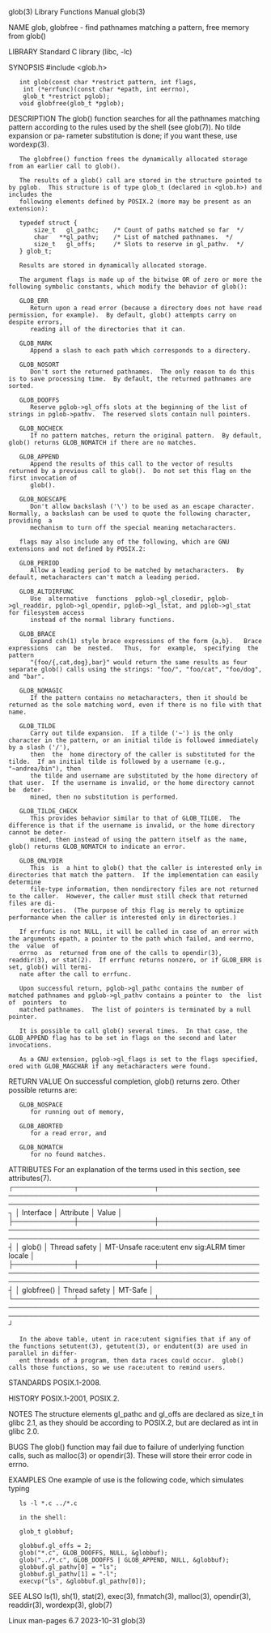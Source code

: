 glob(3)								   Library Functions Manual							       glob(3)

NAME
       glob, globfree - find pathnames matching a pattern, free memory from glob()

LIBRARY
       Standard C library (libc, -lc)

SYNOPSIS
       #include <glob.h>

       int glob(const char *restrict pattern, int flags,
		int (*errfunc)(const char *epath, int eerrno),
		glob_t *restrict pglob);
       void globfree(glob_t *pglob);

DESCRIPTION
       The  glob() function searches for all the pathnames matching pattern according to the rules used by the shell (see glob(7)).  No tilde expansion or pa‐
       rameter substitution is done; if you want these, use wordexp(3).

       The globfree() function frees the dynamically allocated storage from an earlier call to glob().

       The results of a glob() call are stored in the structure pointed to by pglob.  This structure is of type glob_t (declared in <glob.h>) and includes the
       following elements defined by POSIX.2 (more may be present as an extension):

	   typedef struct {
	       size_t	gl_pathc;    /* Count of paths matched so far  */
	       char   **gl_pathv;    /* List of matched pathnames.  */
	       size_t	gl_offs;     /* Slots to reserve in gl_pathv.  */
	   } glob_t;

       Results are stored in dynamically allocated storage.

       The argument flags is made up of the bitwise OR of zero or more the following symbolic constants, which modify the behavior of glob():

       GLOB_ERR
	      Return upon a read error (because a directory does not have read permission, for example).  By default, glob() attempts carry on despite errors,
	      reading all of the directories that it can.

       GLOB_MARK
	      Append a slash to each path which corresponds to a directory.

       GLOB_NOSORT
	      Don't sort the returned pathnames.  The only reason to do this is to save processing time.  By default, the returned pathnames are sorted.

       GLOB_DOOFFS
	      Reserve pglob->gl_offs slots at the beginning of the list of strings in pglob->pathv.  The reserved slots contain null pointers.

       GLOB_NOCHECK
	      If no pattern matches, return the original pattern.  By default, glob() returns GLOB_NOMATCH if there are no matches.

       GLOB_APPEND
	      Append the results of this call to the vector of results returned by a previous call to glob().  Do not set this flag on the first invocation of
	      glob().

       GLOB_NOESCAPE
	      Don't allow backslash ('\') to be used as an escape character.  Normally, a backslash can be used to quote the following character, providing  a
	      mechanism to turn off the special meaning metacharacters.

       flags may also include any of the following, which are GNU extensions and not defined by POSIX.2:

       GLOB_PERIOD
	      Allow a leading period to be matched by metacharacters.  By default, metacharacters can't match a leading period.

       GLOB_ALTDIRFUNC
	      Use  alternative	functions  pglob->gl_closedir, pglob->gl_readdir, pglob->gl_opendir, pglob->gl_lstat, and pglob->gl_stat for filesystem access
	      instead of the normal library functions.

       GLOB_BRACE
	      Expand csh(1) style brace expressions of the form {a,b}.	 Brace	expressions  can  be  nested.	Thus,  for  example,  specifying  the  pattern
	      "{foo/{,cat,dog},bar}" would return the same results as four separate glob() calls using the strings: "foo/", "foo/cat", "foo/dog", and "bar".

       GLOB_NOMAGIC
	      If the pattern contains no metacharacters, then it should be returned as the sole matching word, even if there is no file with that name.

       GLOB_TILDE
	      Carry out tilde expansion.  If a tilde ('~') is the only character in the pattern, or an initial tilde is followed immediately by a slash ('/'),
	      then  the	 home directory of the caller is substituted for the tilde.  If an initial tilde is followed by a username (e.g., "~andrea/bin"), then
	      the tilde and username are substituted by the home directory of that user.  If the username is invalid, or the home directory cannot  be	deter‐
	      mined, then no substitution is performed.

       GLOB_TILDE_CHECK
	      This provides behavior similar to that of GLOB_TILDE.  The difference is that if the username is invalid, or the home directory cannot be deter‐
	      mined, then instead of using the pattern itself as the name, glob() returns GLOB_NOMATCH to indicate an error.

       GLOB_ONLYDIR
	      This  is	a hint to glob() that the caller is interested only in directories that match the pattern.  If the implementation can easily determine
	      file-type information, then nondirectory files are not returned to the caller.  However, the caller must still check that returned files are di‐
	      rectories.  (The purpose of this flag is merely to optimize performance when the caller is interested only in directories.)

       If errfunc is not NULL, it will be called in case of an error with the arguments epath, a pointer to the path which failed, and eerrno,	the  value  of
       errno  as  returned from one of the calls to opendir(3), readdir(3), or stat(2).	 If errfunc returns nonzero, or if GLOB_ERR is set, glob() will termi‐
       nate after the call to errfunc.

       Upon successful return, pglob->gl_pathc contains the number of matched pathnames and pglob->gl_pathv contains a pointer to  the	list  of  pointers  to
       matched pathnames.  The list of pointers is terminated by a null pointer.

       It is possible to call glob() several times.  In that case, the GLOB_APPEND flag has to be set in flags on the second and later invocations.

       As a GNU extension, pglob->gl_flags is set to the flags specified, ored with GLOB_MAGCHAR if any metacharacters were found.

RETURN VALUE
       On successful completion, glob() returns zero.  Other possible returns are:

       GLOB_NOSPACE
	      for running out of memory,

       GLOB_ABORTED
	      for a read error, and

       GLOB_NOMATCH
	      for no found matches.

ATTRIBUTES
       For an explanation of the terms used in this section, see attributes(7).
       ┌────────────┬───────────────┬────────────────────────────────────────────────────────────────────────────────────────────────────────────────────────┐
       │ Interface  │ Attribute	    │ Value														     │
       ├────────────┼───────────────┼────────────────────────────────────────────────────────────────────────────────────────────────────────────────────────┤
       │ glob()	    │ Thread safety │ MT-Unsafe race:utent env sig:ALRM timer locale									     │
       ├────────────┼───────────────┼────────────────────────────────────────────────────────────────────────────────────────────────────────────────────────┤
       │ globfree() │ Thread safety │ MT-Safe														     │
       └────────────┴───────────────┴────────────────────────────────────────────────────────────────────────────────────────────────────────────────────────┘

       In the above table, utent in race:utent signifies that if any of the functions setutent(3), getutent(3), or endutent(3) are used in parallel in differ‐
       ent threads of a program, then data races could occur.  glob() calls those functions, so we use race:utent to remind users.

STANDARDS
       POSIX.1-2008.

HISTORY
       POSIX.1-2001, POSIX.2.

NOTES
       The  structure  elements	 gl_pathc  and gl_offs are declared as size_t in glibc 2.1, as they should be according to POSIX.2, but are declared as int in
       glibc 2.0.

BUGS
       The glob() function may fail due to failure of underlying function calls, such as malloc(3) or opendir(3).  These will store their error code in errno.

EXAMPLES
       One example of use is the following code, which simulates typing

	   ls -l *.c ../*.c

       in the shell:

	   glob_t globbuf;

	   globbuf.gl_offs = 2;
	   glob("*.c", GLOB_DOOFFS, NULL, &globbuf);
	   glob("../*.c", GLOB_DOOFFS | GLOB_APPEND, NULL, &globbuf);
	   globbuf.gl_pathv[0] = "ls";
	   globbuf.gl_pathv[1] = "-l";
	   execvp("ls", &globbuf.gl_pathv[0]);

SEE ALSO
       ls(1), sh(1), stat(2), exec(3), fnmatch(3), malloc(3), opendir(3), readdir(3), wordexp(3), glob(7)

Linux man-pages 6.7							  2023-10-31								       glob(3)
